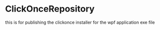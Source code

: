 # ClickOnceRepository
this is for publishing the clickonce installer for the wpf application exe file 
